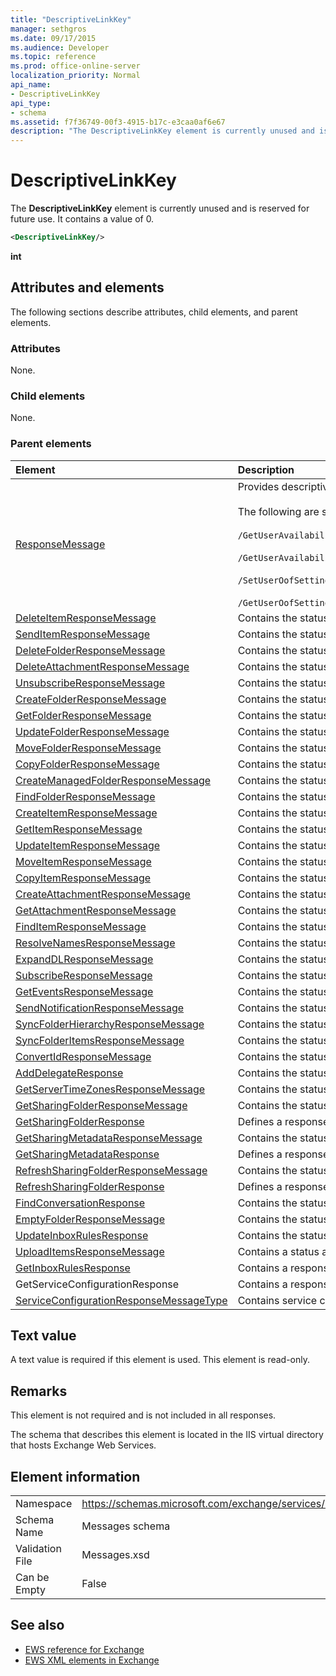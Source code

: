```yaml
---
title: "DescriptiveLinkKey"
manager: sethgros
ms.date: 09/17/2015
ms.audience: Developer
ms.topic: reference
ms.prod: office-online-server
localization_priority: Normal
api_name:
- DescriptiveLinkKey
api_type:
- schema
ms.assetid: f7f36749-00f3-4915-b17c-e3caa0af6e67
description: "The DescriptiveLinkKey element is currently unused and is reserved for future use. It contains a value of 0."
---
```


# DescriptiveLinkKey

The **DescriptiveLinkKey** element is currently unused and is reserved for future use. It contains a value of 0. 
  
```XML
<DescriptiveLinkKey/>
```

 **int**
## Attributes and elements

The following sections describe attributes, child elements, and parent elements.
  
### Attributes

None.
  
### Child elements

None.
  
### Parent elements

|**Element**|**Description**|
|:-----|:-----|
|[ResponseMessage](responsemessage.md) <br/> | Provides descriptive information about the response status.  <br/><br/>The following are some possible XPath expressions to this element:<br/><br/>  `/GetUserAvailabilityResponse/FreeBusyResponseArray/FreeBusyResponse/ResponseMessage` <br/><br/>`/GetUserAvailabilityResponse/SuggestionsResponse/ResponseMessage` <br/><br/>`/SetUserOofSettingsResponse/ResponseMessage` <br/><br/>`/GetUserOofSettingsResponse/ResponseMessage` <br/> |
|[DeleteItemResponseMessage](deleteitemresponsemessage.md) <br/> |Contains the status and result of a single **DeleteItem** request.  <br/> |
|[SendItemResponseMessage](senditemresponsemessage.md) <br/> |Contains the status and result of a single **SendItem** request.  <br/> |
|[DeleteFolderResponseMessage](deletefolderresponsemessage.md) <br/> |Contains the status and result of a single **DeleteFolder** request.  <br/> |
|[DeleteAttachmentResponseMessage](deleteattachmentresponsemessage.md) <br/> |Contains the status and result of a single **DeleteAttachment** request.  <br/> |
|[UnsubscribeResponseMessage](unsubscriberesponsemessage.md) <br/> |Contains the status and result of a single **Unsubscribe** request.  <br/> |
|[CreateFolderResponseMessage](createfolderresponsemessage.md) <br/> |Contains the status and result of a single **CreateFolder** request.  <br/> |
|[GetFolderResponseMessage](getfolderresponsemessage.md) <br/> |Contains the status and result of a single **GetFolder** request.  <br/> |
|[UpdateFolderResponseMessage](updatefolderresponsemessage.md) <br/> |Contains the status and result of a single **UpdateFolder** request.  <br/> |
|[MoveFolderResponseMessage](movefolderresponsemessage.md) <br/> |Contains the status and result of a single **MoveFolder** request.  <br/> |
|[CopyFolderResponseMessage](copyfolderresponsemessage.md) <br/> |Contains the status and result of a single **CopyFolder** request.  <br/> |
|[CreateManagedFolderResponseMessage](createmanagedfolderresponsemessage.md) <br/> |Contains the status and result of a single **CreateManagedFolder** request.  <br/> |
|[FindFolderResponseMessage](findfolderresponsemessage.md) <br/> |Contains the status and result of a single **FindFolder** request.  <br/> |
|[CreateItemResponseMessage](createitemresponsemessage.md) <br/> |Contains the status and result of a single **CreateItem** request.  <br/> |
|[GetItemResponseMessage](getitemresponsemessage.md) <br/> |Contains the status and result of a single **GetItem** request.  <br/> |
|[UpdateItemResponseMessage](updateitemresponsemessage.md) <br/> |Contains the status and result of a single **UpdateItem** request.  <br/> |
|[MoveItemResponseMessage](moveitemresponsemessage.md) <br/> |Contains the status and result of a single **MoveItem** request.  <br/> |
|[CopyItemResponseMessage](copyitemresponsemessage.md) <br/> |Contains the status and result of a single **CopyItem** request.  <br/> |
|[CreateAttachmentResponseMessage](createattachmentresponsemessage.md) <br/> |Contains the status and result of a single **CreateAttachment** request.  <br/> |
|[GetAttachmentResponseMessage](getattachmentresponsemessage.md) <br/> |Contains the status and result of a single **GetAttachment** request.  <br/> |
|[FindItemResponseMessage](finditemresponsemessage.md) <br/> |Contains the status and result of a single **FindItem** request.  <br/> |
|[ResolveNamesResponseMessage](resolvenamesresponsemessage.md) <br/> |Contains the status and result of a **ResolveNames** request.  <br/> |
|[ExpandDLResponseMessage](expanddlresponsemessage.md) <br/> |Contains the status and result of a single **ExpandDL** request.  <br/> |
|[SubscribeResponseMessage](subscriberesponsemessage.md) <br/> |Contains the status and result of a single **Subscribe** request.  <br/> |
|[GetEventsResponseMessage](geteventsresponsemessage.md) <br/> |Contains the status and result of a single **GetEvents** request.  <br/> |
|[SendNotificationResponseMessage](sendnotificationresponsemessage.md) <br/> |Contains the status and result of a single **SendNotification** request.  <br/> |
|[SyncFolderHierarchyResponseMessage](syncfolderhierarchyresponsemessage.md) <br/> |Contains the status and result of a **SyncFolderHierarchy** request.  <br/> |
|[SyncFolderItemsResponseMessage](syncfolderitemsresponsemessage.md) <br/> |Contains the status and result of a **SyncFolderItems** request.  <br/> |
|[ConvertIdResponseMessage](convertidresponsemessage.md) <br/> |Contains the status and result of a **ConvertId** request.  <br/> |
|[AddDelegateResponse](adddelegateresponse.md) <br/> |Contains the status and result of an **AddDelegate** request.  <br/> |
|[GetServerTimeZonesResponseMessage](getservertimezonesresponsemessage.md) <br/> |Contains the status and result of a **GetServerTimeZones** request.  <br/> |
|[GetSharingFolderResponseMessage](getsharingfolderresponsemessage.md) <br/> |Contains the status and result of a **GetSharingFolder** request.  <br/> |
|[GetSharingFolderResponse](getsharingfolderresponse.md) <br/> |Defines a response to a **GetSharingFolder** request.  <br/> |
|[GetSharingMetadataResponseMessage](getsharingmetadataresponsemessage.md) <br/> |Contains the status and result of a **GetSharingMetadata** request.  <br/> |
|[GetSharingMetadataResponse](getsharingmetadataresponse.md) <br/> |Defines a response to a **GetSharingMetadata** request.  <br/> |
|[RefreshSharingFolderResponseMessage](refreshsharingfolderresponsemessage.md) <br/> |Contains the status and result of a **RefreshSharingFolder** request.  <br/> |
|[RefreshSharingFolderResponse](refreshsharingfolderresponse.md) <br/> |Defines a response to a **RefreshSharingFolder** request.  <br/> |
|[FindConversationResponse](findconversationresponse.md) <br/> |Contains the status and results of a **FindConversation** response.  <br/> |
|[EmptyFolderResponseMessage](emptyfolderresponsemessage.md) <br/> |Contains the status and result of a single **EmptyFolder** request.  <br/> |
|[UpdateInboxRulesResponse](updateinboxrulesresponse.md) <br/> |Contains the status and result of an **UpdateInboxRules** request.  <br/> |
|[UploadItemsResponseMessage](uploaditemsresponsemessage.md) <br/> |Contains a status and result of an **UploadItemsResponse** request.  <br/> |
|[GetInboxRulesResponse](getinboxrulesresponse.md) <br/> |Contains a response to a **GetInboxRules** request.  <br/> |
|GetServiceConfigurationResponse  <br/> |Contains a response to a **GetServiceConfiguration** request.  <br/> |
|[ServiceConfigurationResponseMessageType](serviceconfigurationresponsemessagetype.md) <br/> |Contains service configuration settings.  <br/> |
   
## Text value

A text value is required if this element is used. This element is read-only.
  
## Remarks

This element is not required and is not included in all responses.
  
The schema that describes this element is located in the IIS virtual directory that hosts Exchange Web Services.
  
## Element information

|||
|:-----|:-----|
|Namespace  <br/> |https://schemas.microsoft.com/exchange/services/2006/messages  <br/> |
|Schema Name  <br/> |Messages schema  <br/> |
|Validation File  <br/> |Messages.xsd  <br/> |
|Can be Empty  <br/> |False  <br/> |
   
## See also

- [EWS reference for Exchange](ews-reference-for-exchange.md) 
- [EWS XML elements in Exchange](ews-xml-elements-in-exchange.md)

